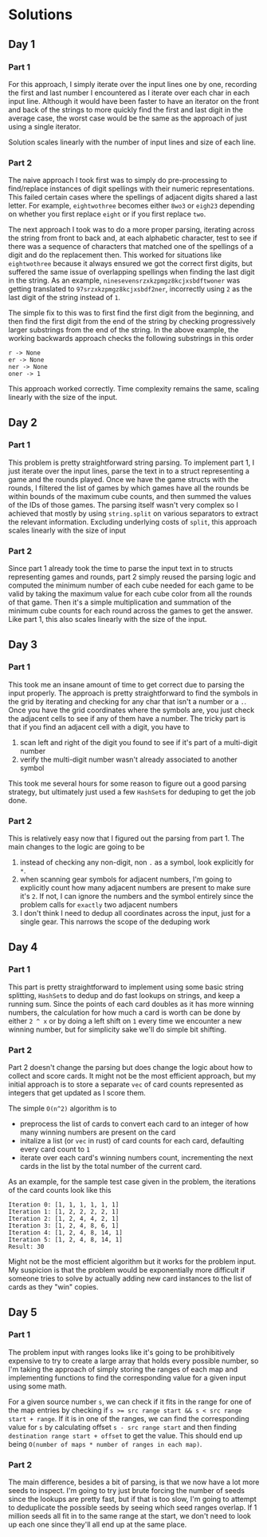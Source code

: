 # Solutions 

## Day 1 
### Part 1 
For this approach, I simply iterate over the input lines one by one, recording the first and last number I encountered as I iterate over each char in each input line. Although it would have been faster to have an iterator on the front and back of the strings to more quickly find the first and last digit in the average case, the worst case would be the same as the approach of just using a single iterator. 

Solution scales linearly with the number of input lines and size of each line.

### Part 2 
The naive approach I took first was to simply do pre-processing to find/replace instances of 
digit spellings with their numeric representations. This failed certain cases where the spellings
of adjacent digits shared a last letter. For example, `eightwothree` becomes either `8wo3` or `eigh23` depending on whether you first replace `eight` or if you first replace `two`. 

The next approach I took was to do a more proper parsing, iterating across the string from front to back and, at each alphabetic character, test to see if there was a sequence of characters that matched one of the spellings of a digit and do the replacement then. This worked for situations like `eightwothree` because it always ensured we got the correct first digits, but suffered the same issue of overlapping spellings when finding the last digit in the string. As an example, `ninesevensrzxkzpmgz8kcjxsbdftwoner` was getting translated to `97srzxkzpmgz8kcjxsbdf2ner`, incorrectly using `2` as the last digit of the string instead of `1`. 

The simple fix to this was to first find the first digit from the beginning, and then find the first digit from the end of the string by checking progressively larger substrings from the end of the string. In the above example, the working backwards approach checks the following substrings in this order 

```
r -> None 
er -> None 
ner -> None 
oner -> 1
```

This approach worked correctly. Time complexity remains the same, scaling linearly with the size of the input. 

## Day 2 
### Part 1 
This problem is pretty straightforward string parsing. To implement part 1, I just iterate over the input lines, parse the text in to a struct representing a game and the rounds played. Once we have the game structs with the rounds, I filtered the list of games by which games have all the rounds be within bounds of the maximum cube counts, and then summed the values of the IDs of those games. The parsing itself wasn't very complex so I achieved that mostly by using `string.split` on various separators to extract the relevant information. Excluding underlying costs of `split`, this approach scales linearly with the size of input 

### Part 2
Since part 1 already took the time to parse the input text in to structs representing games and rounds, part 2 simply reused the parsing logic and computed the minimum number of each cube needed for each game to be valid by taking the maximum value for each cube color from all the rounds of that game. Then it's a simple multiplication and summation of the minimum cube counts for each round across the games to get the answer. Like part 1, this also scales linearly with the size of the input. 

## Day 3
### Part 1 
This took me an insane amount of time to get correct due to parsing the input properly. The approach is pretty straightforward to find the symbols in the grid by iterating and checking for any char that isn't a number or a `.`. Once you have the grid coordinates where the symbols are, you just check the adjacent cells to see if  any of them have a number. The tricky part is that if you find an adjacent cell with a digit, you have to 
 
1. scan left and right of the digit you found to see if it's part of a multi-digit number 
2. verify the multi-digit number wasn't already associated to another symbol

This took me several hours for some reason to figure out a good parsing strategy, but ultimately just used a few `HashSet`s for deduping to get the job done. 

### Part 2
This is relatively easy now that I figured out the parsing from part 1. The main changes to the logic are going to be 

1. instead of checking any non-digit, non `.` as a symbol, look explicitly for `*`. 
2. when scanning gear symbols for adjacent numbers, I'm going to explicitly count how many adjacent numbers are present to make sure it's `2`. If not, I can ignore the numbers and the symbol entirely since the problem calls for `exactly` two adjacent numbers
3. I don't think I need to dedup all coordinates across the input, just for a single gear. This narrows the scope of the deduping work

## Day 4
### Part 1 
This part is pretty straightforward to implement using some basic string splitting, `HashSet`s to dedup and do fast lookups on strings, and keep a running sum. Since the points of each card doubles as it has more winning numbers, the calculation for how much a card is worth can be done by either `2 ^ x` or by doing a left shift on `1` every time we encounter a new winning number, but for simplicity sake we'll do simple bit shifting.

### Part 2
Part 2 doesn't change the parsing but does change the logic about how to collect and score cards. It might not be the most efficient approach, but my initial approach is to store a separate `vec` of card counts represented as integers that get updated as I score them. 

The simple `O(n^2)` algorithm is to 
- preprocess the list of cards to convert each card to an integer of how many winning numbers are present on the card
- initalize a list (or `vec` in rust) of card counts for each card, defaulting every card count to `1`
- iterate over each card's winning numbers count, incrementing the next cards in the list by the total number of the current card. 

As an example, for the sample test case given in the problem, the iterations of the card counts look like this 
```
Iteration 0: [1, 1, 1, 1, 1, 1]
Iteration 1: [1, 2, 2, 2, 2, 1]
Iteration 2: [1, 2, 4, 4, 2, 1]
Iteration 3: [1, 2, 4, 8, 6, 1]
Iteration 4: [1, 2, 4, 8, 14, 1]
Iteration 5: [1, 2, 4, 8, 14, 1]
Result: 30
```

Might not be the most efficient algorithm but it works for the problem input. My suspicion is that the problem would be exponentially more difficult if someone tries to solve by actually adding new card instances to the list of cards as they "win" copies. 

## Day 5
### Part 1
The problem input with ranges looks like it's going to be prohibitively expensive to try to create a large array that holds every possible number, so I'm taking the approach of simply storing the ranges of each map and implementing functions to find the corresponding value for a given input using some math. 

For a given source number `s`, we can check if it fits in the range for one of the map entries by checking if `s >= src range start && s < src range start + range`. If it is in one of the ranges, we can find the corresponding value for `s` by calculating offset `s - src range start` and then finding `destination range start + offset` to get the value. This should end up being `O(number of maps * number of ranges in each map)`.  

### Part 2
The main difference, besides a bit of parsing, is that we now have a lot more seeds to inspect. I'm going to try just brute forcing the number of seeds since the lookups are pretty fast, but if that is too slow, I'm going to attempt to deduplicate the possible seeds by seeing which seed ranges overlap. If 1 million seeds all fit in to the same range at the start, we don't need to look up each one since they'll all end up at the same place. 